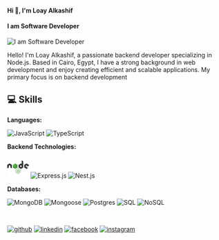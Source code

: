 #### Hi 👋, I'm Loay Alkashif
#### I am Software Developer
![I am Software Developer](https://www.foxigen.com/wp-content/uploads/2019/06/software-development-banner.jpg)

Hello! I'm Loay Alkashif, a passionate backend developer specializing in Node.js. Based in Cairo, Egypt, I have a strong background in web development and enjoy creating efficient and scalable applications. My primary focus is on backend development

## 💻 Skills

**Languages:**

<img src="https://cdn.jsdelivr.net/gh/devicons/devicon/icons/javascript/javascript-original.svg" alt="JavaScript" width="50" height="50"/> <img src="https://cdn.jsdelivr.net/gh/devicons/devicon/icons/typescript/typescript-original.svg" alt="TypeScript" width="50" height="50"/> 

**Backend Technologies:**

<img src="https://raw.githubusercontent.com/devicons/devicon/master/icons/nodejs/nodejs-original-wordmark.svg" alt="Node.js" width="50" height="50"/> <img src="https://cdn.jsdelivr.net/gh/devicons/devicon/icons/express/express-original-wordmark.svg" alt="Express.js" width="50" height="50"/> <img src="https://nestjs.com/logo-small-gradient.76616405.svg" alt="Nest.js" width="50" height="50"/> 

**Databases:**

<img src="https://cdn.jsdelivr.net/gh/devicons/devicon/icons/mongodb/mongodb-original.svg" alt="MongoDB" width="50" height="50"/> <img src="https://cdn.jsdelivr.net/gh/devicons/devicon/icons/mongoose/mongoose-original.svg" alt="Mongoose" width="50" height="50"/> <img src="https://cdn.jsdelivr.net/gh/devicons/devicon/icons/postgresql/postgresql-original.svg" alt="Postgres" width="50" height="50"/> <img src="https://cdn.jsdelivr.net/gh/devicons/devicon/icons/mysql/mysql-original.svg" alt="SQL" width="50" height="50"/> <img src="https://cdn.jsdelivr.net/gh/devicons/devicon/icons/nosql/nosql-original.svg" alt="NoSQL" width="50" height="50"/> 


<br/>

[<img src='https://cdn.jsdelivr.net/npm/simple-icons@3.0.1/icons/github.svg' alt='github' height='40'>](https://github.com/LoayAlkashif)  [<img src='https://cdn.jsdelivr.net/npm/simple-icons@3.0.1/icons/linkedin.svg' alt='linkedin' height='40'>](https://www.linkedin.com/in/loay-alkashif-050136211/)  [<img src='https://cdn.jsdelivr.net/npm/simple-icons@3.0.1/icons/facebook.svg' alt='facebook' height='40'>](https://www.facebook.com/loay.alkashif)  [<img src='https://cdn.jsdelivr.net/npm/simple-icons@3.0.1/icons/instagram.svg' alt='instagram' height='40'>](https://www.instagram.com/loayalkashif/)  

